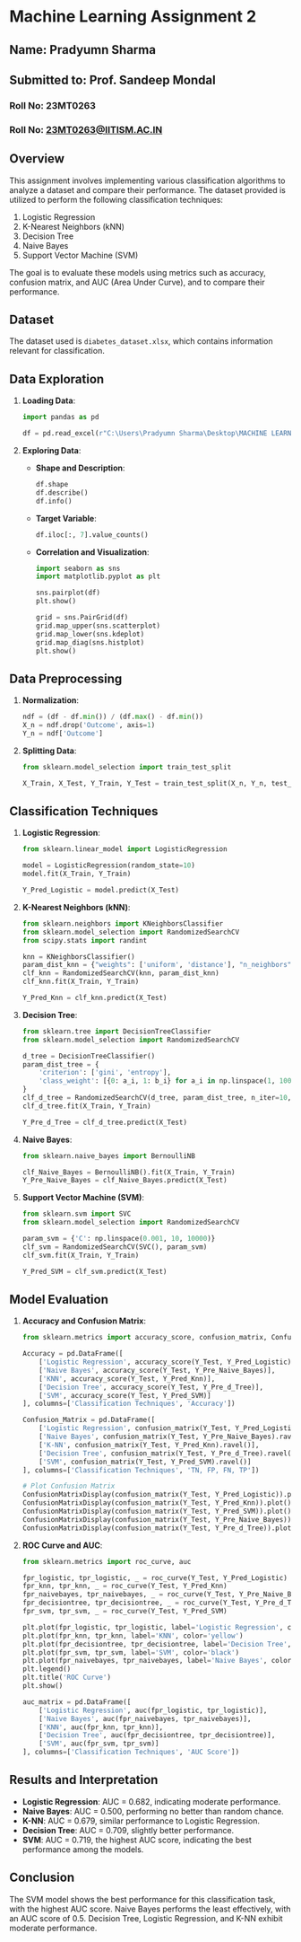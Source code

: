 
# Machine Learning Assignment 2

## Name: Pradyumn Sharma  
## Submitted to: Prof. Sandeep Mondal  
### Roll No: 23MT0263  
### Roll No: 23MT0263@IITISM.AC.IN

## Overview

This assignment involves implementing various classification algorithms to analyze a dataset and compare their performance. The dataset provided is utilized to perform the following classification techniques:

1. Logistic Regression
2. K-Nearest Neighbors (kNN)
3. Decision Tree
4. Naive Bayes
5. Support Vector Machine (SVM)

The goal is to evaluate these models using metrics such as accuracy, confusion matrix, and AUC (Area Under Curve), and to compare their performance.

## Dataset

The dataset used is `diabetes_dataset.xlsx`, which contains information relevant for classification.

## Data Exploration

1. **Loading Data**:  
   ```python
   import pandas as pd
   
   df = pd.read_excel(r"C:\Users\Pradyumn Sharma\Desktop\MACHINE LEARNING ASSIGNMENT\ASSIGNMENT 1\assi1dia\diabetes_dataset.xlsx")
   ```

2. **Exploring Data**:  
   - **Shape and Description**:
     ```python
     df.shape
     df.describe()
     df.info()
     ```
   - **Target Variable**:
     ```python
     df.iloc[:, 7].value_counts()
     ```
   - **Correlation and Visualization**:
     ```python
     import seaborn as sns
     import matplotlib.pyplot as plt
     
     sns.pairplot(df)
     plt.show()
     
     grid = sns.PairGrid(df)
     grid.map_upper(sns.scatterplot)
     grid.map_lower(sns.kdeplot)
     grid.map_diag(sns.histplot)
     plt.show()
     ```

## Data Preprocessing

1. **Normalization**:
   ```python
   ndf = (df - df.min()) / (df.max() - df.min())
   X_n = ndf.drop('Outcome', axis=1)
   Y_n = ndf['Outcome']
   ```

2. **Splitting Data**:
   ```python
   from sklearn.model_selection import train_test_split
   
   X_Train, X_Test, Y_Train, Y_Test = train_test_split(X_n, Y_n, test_size=0.2, random_state=10)
   ```

## Classification Techniques

1. **Logistic Regression**:
   ```python
   from sklearn.linear_model import LogisticRegression
   
   model = LogisticRegression(random_state=10)
   model.fit(X_Train, Y_Train)
   
   Y_Pred_Logistic = model.predict(X_Test)
   ```

2. **K-Nearest Neighbors (kNN)**:
   ```python
   from sklearn.neighbors import KNeighborsClassifier
   from sklearn.model_selection import RandomizedSearchCV
   from scipy.stats import randint
   
   knn = KNeighborsClassifier()
   param_dist_knn = {"weights": ['uniform', 'distance'], "n_neighbors": randint(1, 10), "p": [2, 1]}
   clf_knn = RandomizedSearchCV(knn, param_dist_knn)
   clf_knn.fit(X_Train, Y_Train)
   
   Y_Pred_Knn = clf_knn.predict(X_Test)
   ```

3. **Decision Tree**:
   ```python
   from sklearn.tree import DecisionTreeClassifier
   from sklearn.model_selection import RandomizedSearchCV
   
   d_tree = DecisionTreeClassifier()
   param_dist_tree = {
       'criterion': ['gini', 'entropy'],
       'class_weight': [{0: a_i, 1: b_i} for a_i in np.linspace(1, 1000, 10) for b_i in np.linspace(1, 1000, 10)]
   }
   clf_d_tree = RandomizedSearchCV(d_tree, param_dist_tree, n_iter=10, random_state=42)
   clf_d_tree.fit(X_Train, Y_Train)
   
   Y_Pre_d_Tree = clf_d_tree.predict(X_Test)
   ```

4. **Naive Bayes**:
   ```python
   from sklearn.naive_bayes import BernoulliNB
   
   clf_Naive_Bayes = BernoulliNB().fit(X_Train, Y_Train)
   Y_Pre_Naive_Bayes = clf_Naive_Bayes.predict(X_Test)
   ```

5. **Support Vector Machine (SVM)**:
   ```python
   from sklearn.svm import SVC
   from sklearn.model_selection import RandomizedSearchCV
   
   param_svm = {'C': np.linspace(0.001, 10, 10000)}
   clf_svm = RandomizedSearchCV(SVC(), param_svm)
   clf_svm.fit(X_Train, Y_Train)
   
   Y_Pred_SVM = clf_svm.predict(X_Test)
   ```

## Model Evaluation

1. **Accuracy and Confusion Matrix**:
   ```python
   from sklearn.metrics import accuracy_score, confusion_matrix, ConfusionMatrixDisplay
   
   Accuracy = pd.DataFrame([
       ['Logistic Regression', accuracy_score(Y_Test, Y_Pred_Logistic)],
       ['Naive Bayes', accuracy_score(Y_Test, Y_Pre_Naive_Bayes)],
       ['KNN', accuracy_score(Y_Test, Y_Pred_Knn)],
       ['Decision Tree', accuracy_score(Y_Test, Y_Pre_d_Tree)],
       ['SVM', accuracy_score(Y_Test, Y_Pred_SVM)]
   ], columns=['Classification Techniques', 'Accuracy'])
   
   Confusion_Matrix = pd.DataFrame([
       ['Logistic Regression', confusion_matrix(Y_Test, Y_Pred_Logistic).ravel()],
       ['Naive Bayes', confusion_matrix(Y_Test, Y_Pre_Naive_Bayes).ravel()],
       ['K-NN', confusion_matrix(Y_Test, Y_Pred_Knn).ravel()],
       ['Decision Tree', confusion_matrix(Y_Test, Y_Pre_d_Tree).ravel()],
       ['SVM', confusion_matrix(Y_Test, Y_Pred_SVM).ravel()]
   ], columns=['Classification Techniques', 'TN, FP, FN, TP'])
   
   # Plot Confusion Matrix
   ConfusionMatrixDisplay(confusion_matrix(Y_Test, Y_Pred_Logistic)).plot()
   ConfusionMatrixDisplay(confusion_matrix(Y_Test, Y_Pred_Knn)).plot()
   ConfusionMatrixDisplay(confusion_matrix(Y_Test, Y_Pred_SVM)).plot()
   ConfusionMatrixDisplay(confusion_matrix(Y_Test, Y_Pre_Naive_Bayes)).plot()
   ConfusionMatrixDisplay(confusion_matrix(Y_Test, Y_Pre_d_Tree)).plot()
   ```

2. **ROC Curve and AUC**:
   ```python
   from sklearn.metrics import roc_curve, auc
   
   fpr_logistic, tpr_logistic, _ = roc_curve(Y_Test, Y_Pred_Logistic)
   fpr_knn, tpr_knn, _ = roc_curve(Y_Test, Y_Pred_Knn)
   fpr_naivebayes, tpr_naivebayes, _ = roc_curve(Y_Test, Y_Pre_Naive_Bayes)
   fpr_decisiontree, tpr_decisiontree, _ = roc_curve(Y_Test, Y_Pre_d_Tree)
   fpr_svm, tpr_svm, _ = roc_curve(Y_Test, Y_Pred_SVM)
   
   plt.plot(fpr_logistic, tpr_logistic, label='Logistic Regression', color='grey')
   plt.plot(fpr_knn, tpr_knn, label='KNN', color='yellow')
   plt.plot(fpr_decisiontree, tpr_decisiontree, label='Decision Tree', color='green')
   plt.plot(fpr_svm, tpr_svm, label='SVM', color='black')
   plt.plot(fpr_naivebayes, tpr_naivebayes, label='Naive Bayes', color='pink')
   plt.legend()
   plt.title('ROC Curve')
   plt.show()
   
   auc_matrix = pd.DataFrame([
       ['Logistic Regression', auc(fpr_logistic, tpr_logistic)],
       ['Naive Bayes', auc(fpr_naivebayes, tpr_naivebayes)],
       ['KNN', auc(fpr_knn, tpr_knn)],
       ['Decision Tree', auc(fpr_decisiontree, tpr_decisiontree)],
       ['SVM', auc(fpr_svm, tpr_svm)]
   ], columns=['Classification Techniques', 'AUC Score'])
   ```

## Results and Interpretation

- **Logistic Regression**: AUC = 0.682, indicating moderate performance.
- **Naive Bayes**: AUC = 0.500, performing no better than random chance.
- **K-NN**: AUC = 0.679, similar performance to Logistic Regression.
- **Decision Tree**: AUC = 0.709, slightly better performance.
- **SVM**: AUC = 0.719, the highest AUC score, indicating the best performance among the models.

## Conclusion

The SVM model shows the best performance for this classification task, with the highest AUC score. Naive Bayes performs the least effectively, with an AUC score of 0.5. Decision Tree, Logistic Regression, and K-NN exhibit moderate performance.
